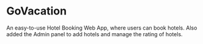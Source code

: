 # GoVacation
An easy-to-use Hotel Booking Web App, where users can book hotels. Also added the Admin panel to add hotels and manage the rating of hotels.
